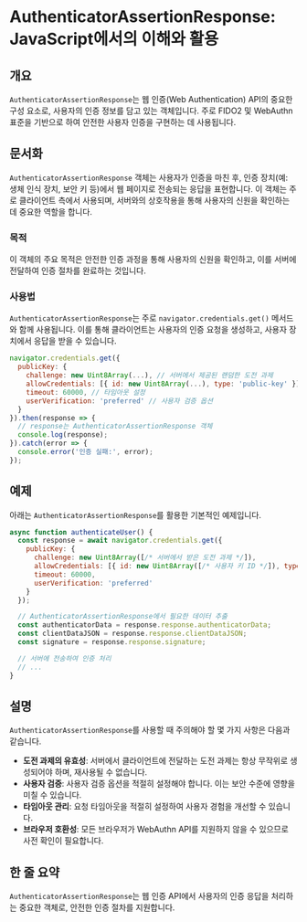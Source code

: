 <!--
Meta Description: # AuthenticatorAssertionResponse: JavaScript에서의 이해와 활용 ## 개요 `AuthenticatorAssertionResponse`는 웹 인증(Web Authentication) API의 중요한 구성 요소로, 사용자의 인증 정보를 담...
Meta Keywords: response, authenticatorassertionresponse, 사용자, 사용자의, new
-->

# AuthenticatorAssertionResponse: JavaScript에서의 이해와 활용

## 개요
`AuthenticatorAssertionResponse`는 웹 인증(Web Authentication) API의 중요한 구성 요소로, 사용자의 인증 정보를 담고 있는 객체입니다. 주로 FIDO2 및 WebAuthn 표준을 기반으로 하여 안전한 사용자 인증을 구현하는 데 사용됩니다.

## 문서화
`AuthenticatorAssertionResponse` 객체는 사용자가 인증을 마친 후, 인증 장치(예: 생체 인식 장치, 보안 키 등)에서 웹 페이지로 전송되는 응답을 표현합니다. 이 객체는 주로 클라이언트 측에서 사용되며, 서버와의 상호작용을 통해 사용자의 신원을 확인하는 데 중요한 역할을 합니다.

### 목적
이 객체의 주요 목적은 안전한 인증 과정을 통해 사용자의 신원을 확인하고, 이를 서버에 전달하여 인증 절차를 완료하는 것입니다.

### 사용법
`AuthenticatorAssertionResponse`는 주로 `navigator.credentials.get()` 메서드와 함께 사용됩니다. 이를 통해 클라이언트는 사용자의 인증 요청을 생성하고, 사용자 장치에서 응답을 받을 수 있습니다.

```javascript
navigator.credentials.get({
  publicKey: {
    challenge: new Uint8Array(...), // 서버에서 제공된 랜덤한 도전 과제
    allowCredentials: [{ id: new Uint8Array(...), type: 'public-key' }],
    timeout: 60000, // 타임아웃 설정
    userVerification: 'preferred' // 사용자 검증 옵션
  }
}).then(response => {
  // response는 AuthenticatorAssertionResponse 객체
  console.log(response);
}).catch(error => {
  console.error('인증 실패:', error);
});
```

## 예제
아래는 `AuthenticatorAssertionResponse`를 활용한 기본적인 예제입니다.

```javascript
async function authenticateUser() {
  const response = await navigator.credentials.get({
    publicKey: {
      challenge: new Uint8Array([/* 서버에서 받은 도전 과제 */]),
      allowCredentials: [{ id: new Uint8Array([/* 사용자 키 ID */]), type: 'public-key' }],
      timeout: 60000,
      userVerification: 'preferred'
    }
  });

  // AuthenticatorAssertionResponse에서 필요한 데이터 추출
  const authenticatorData = response.response.authenticatorData;
  const clientDataJSON = response.response.clientDataJSON;
  const signature = response.response.signature;

  // 서버에 전송하여 인증 처리
  // ...
}
```

## 설명
`AuthenticatorAssertionResponse`를 사용할 때 주의해야 할 몇 가지 사항은 다음과 같습니다.

- **도전 과제의 유효성**: 서버에서 클라이언트에 전달하는 도전 과제는 항상 무작위로 생성되어야 하며, 재사용될 수 없습니다.
- **사용자 검증**: 사용자 검증 옵션을 적절히 설정해야 합니다. 이는 보안 수준에 영향을 미칠 수 있습니다.
- **타임아웃 관리**: 요청 타임아웃을 적절히 설정하여 사용자 경험을 개선할 수 있습니다.
- **브라우저 호환성**: 모든 브라우저가 WebAuthn API를 지원하지 않을 수 있으므로 사전 확인이 필요합니다.

## 한 줄 요약
`AuthenticatorAssertionResponse`는 웹 인증 API에서 사용자의 인증 응답을 처리하는 중요한 객체로, 안전한 인증 절차를 지원합니다.